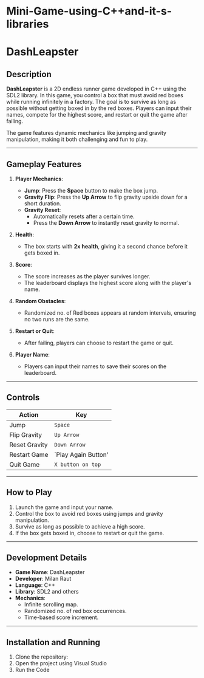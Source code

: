 # Mini-Game-using-C++and-it-s-libraries
# DashLeapster

## Description
**DashLeapster** is a 2D endless runner game developed in C++ using the SDL2 library. In this game, you control a box that must avoid red boxes while running infinitely in a factory. The goal is to survive as long as possible without getting boxed in by the red boxes. Players can input their names, compete for the highest score, and restart or quit the game after failing.

The game features dynamic mechanics like jumping and gravity manipulation, making it both challenging and fun to play.

---

## Gameplay Features
1. **Player Mechanics**:
   - **Jump**: Press the **Space** button to make the box jump.
   - **Gravity Flip**: Press the **Up Arrow** to flip gravity upside down for a short duration.
   - **Gravity Reset**:
     - Automatically resets after a certain time.
     - Press the **Down Arrow** to instantly reset gravity to normal.

2. **Health**:
   - The box starts with **2x health**, giving it a second chance before it gets boxed in.

3. **Score**:
   - The score increases as the player survives longer.
   - The leaderboard displays the highest score along with the player's name.

4. **Random Obstacles**:
   - Randomized no. of Red boxes appears at random intervals, ensuring no two runs are the same.

5. **Restart or Quit**:
   - After failing, players can choose to restart the game or quit.

6. **Player Name**:
   - Players can input their names to save their scores on the leaderboard.

---

## Controls
| Action                | Key               |
|-----------------------|-----------------  |
| Jump                 | `Space`            |
| Flip Gravity         | `Up Arrow`         |
| Reset Gravity        | `Down Arrow`       |
| Restart Game         | `Play Again Button'|
| Quit Game            | `X button on top`  |

---

## How to Play
1. Launch the game and input your name.
2. Control the box to avoid red boxes using jumps and gravity manipulation.
3. Survive as long as possible to achieve a high score.
4. If the box gets boxed in, choose to restart or quit the game.

---

## Development Details
- **Game Name**: DashLeapster
- **Developer**: Milan Raut
- **Language**: C++
- **Library**: SDL2 and others
- **Mechanics**:
  - Infinite scrolling map.
  - Randomized no. of red box occurrences.
  - Time-based score increment.

---

## Installation and Running
1. Clone the repository:
2. Open the project using Visual Studio
3. Run the Code
